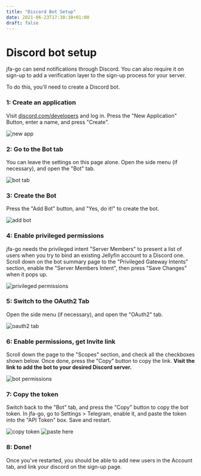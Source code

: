 ```yaml
---
title: "Discord Bot Setup"
date: 2021-06-23T17:30:30+01:00
draft: false
---
```


# Discord bot setup

jfa-go can send notifications through Discord. You can also require it on sign-up to add a verification layer to the sign-up process for your server.

To do this, you'll need to create a Discord bot.

### 1: Create an application
Visit [discord.com/developers](https://discord.com/developers) and log in. Press the "New Application" Button, enter a name, and press "Create".

![new app](/discord/1.jpg)

### 2: Go to the Bot tab
You can leave the settings on this page alone. Open the side menu (if necessary), and open the "Bot" tab.

![bot tab](/discord/2.jpg)

### 3: Create the Bot
Press the "Add Bot" button, and "Yes, do it!" to create the bot.

![add bot](/discord/3.jpg)

### 4: Enable privileged permissions
jfa-go needs the privileged intent "Server Members" to present a list of users when you try to bind an existing Jellyfin account to a Discord one. Scroll down on the bot summary page to the "Privileged Gateway Intents" section, enable the "Server Members Intent", then press "Save Changes" when it pops up.

![privileged permissions](/discord/4.jpg)

### 5: Switch to the OAuth2 Tab
Open the side menu (if necessary), and open the "OAuth2" tab.

![oauth2 tab](/discord/5.jpg)

### 6: Enable permissions, get Invite link
Scroll down the page to the "Scopes" section, and check all the checkboxes shown below. Once done, press the "Copy" button to copy the link. **Visit the link to add the bot to your desired Discord server.**

![bot permissions](/discord/6.jpg)

### 7: Copy the token
Switch back to the "Bot" tab, and press the "Copy" button to copy the bot token. In jfa-go, go to Settings > Telegram, enable it, and paste the token into the "API Token" box. Save and restart.

![copy token](/discord/7.jpg)
![paste here](/discord/8.jpg)

### 8: Done!
Once you've restarted, you should be able to add new users in the Account tab, and link your discord on the sign-up page.
